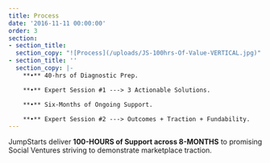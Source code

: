 ```yaml
---
title: Process
date: '2016-11-11 00:00:00'
order: 3
section:
- section_title: 
  section_copy: "![Process](/uploads/JS-100hrs-Of-Value-VERTICAL.jpg)"
- section_title: ''
  section_copy: |-
    **•** 40-hrs of Diagnostic Prep.

    **•** Expert Session #1 ---> 3 Actionable Solutions.

    **•** Six-Months of Ongoing Support.

    **•** Expert Session #2 ---> Outcomes + Traction + Fundability.
---
```

JumpStarts deliver **100-HOURS of Support across 8-MONTHS** to promising Social Ventures striving to demonstrate marketplace traction.